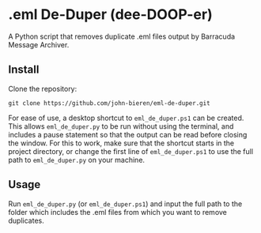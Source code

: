 # .eml De-Duper (dee-DOOP-er)

A Python script that removes duplicate .eml files output by Barracuda Message Archiver.

## Install

Clone the repository:
```
git clone https://github.com/john-bieren/eml-de-duper.git
```
For ease of use, a desktop shortcut to `eml_de_duper.ps1` can be created. This allows `eml_de_duper.py` to be run without using the terminal, and includes a pause statement so that the output can be read before closing the window. For this to work, make sure that the shortcut starts in the project directory, or change the first line of `eml_de_duper.ps1` to use the full path to `eml_de_duper.py` on your machine.

## Usage

Run `eml_de_duper.py` (or `eml_de_duper.ps1`) and input the full path to the folder which includes the .eml files from which you want to remove duplicates.
